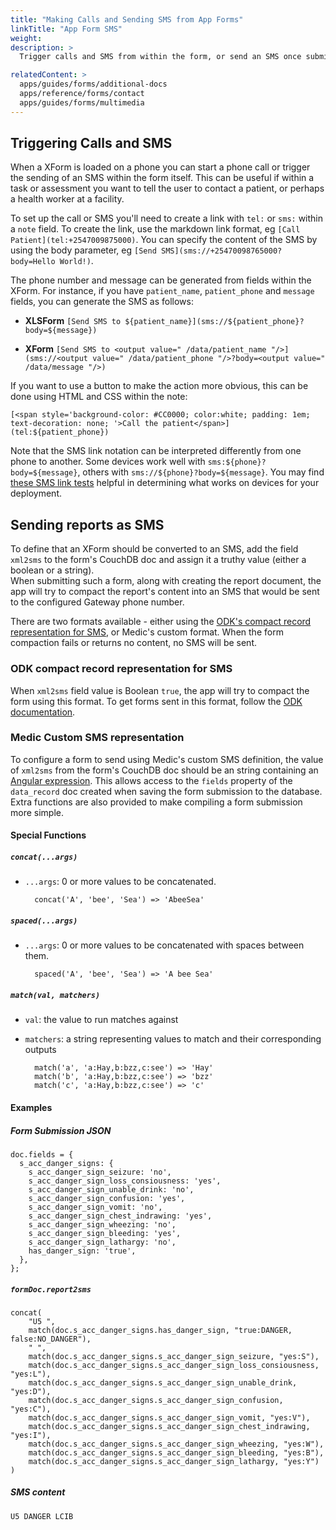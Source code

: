 ```yaml
---
title: "Making Calls and Sending SMS from App Forms"
linkTitle: "App Form SMS"
weight: 
description: >
  Trigger calls and SMS from within the form, or send an SMS once submitted.

relatedContent: >
  apps/guides/forms/additional-docs
  apps/reference/forms/contact
  apps/guides/forms/multimedia
---
```


## Triggering Calls and SMS

When a XForm is loaded on a phone you can start a phone call or trigger the sending of an SMS within the form itself. This can be useful if within a task or assessment you want to tell the user to contact a patient, or perhaps a health worker at a facility.

To set up the call or SMS you'll need to create a link with `tel:` or `sms:` within a `note` field. To create the link, use the markdown link format, eg `[Call Patient](tel:+2547009875000)`. You can specify the content of the SMS by using the body parameter, eg `[Send SMS](sms://+25470098765000?body=Hello World!)`.

The phone number and message can be generated from fields within the XForm. For instance, if you have `patient_name`, `patient_phone` and `message` fields, you can generate the SMS as follows:
- **XLSForm**
`[Send SMS to ${patient_name}](sms://${patient_phone}?body=${message})`

- **XForm**
`[Send SMS to <output value=" /data/patient_name "/>](sms://<output value=" /data/patient_phone "/>?body=<output value=" /data/message "/>)`

If you want to use a button to make the action more obvious, this can be done using HTML and CSS within the note:
```
[<span style='background-color: #CC0000; color:white; padding: 1em; text-decoration: none; '>Call the patient</span>](tel:${patient_phone})
```

Note that the SMS link notation can be interpreted differently from one phone to another. Some devices work well with `sms:${phone}?body=${message}`, others with `sms://${phone}?body=${message}`. You may find [these SMS link tests](https://bradorego.com/test/sms.html) helpful in determining what works on devices for your deployment.


## Sending reports as SMS

To define that an XForm should be converted to an SMS, add the field `xml2sms` to the form's CouchDB doc and assign it a truthy value (either a boolean or a string).  
When submitting such a form, along with creating the report document, the app will try to compact the report's content into an SMS that would be sent to the configured Gateway phone number.

There are two formats available - either using the [ODK's compact record representation for SMS](https://getodk.github.io/xforms-spec/#compact-record-representation-(for-sms)), or Medic's custom format.
When the form compaction fails or returns no content, no SMS will be sent.

### ODK compact record representation for SMS

When `xml2sms` field value is Boolean `true`, the app will try to compact the form using this format. 
To get forms sent in this format, follow the [ODK documentation](https://getodk.github.io/xforms-spec/#compact-record-representation-(for-sms)).

### Medic Custom SMS representation

To configure a form to send using Medic's custom SMS definition, the value of `xml2sms` from the form's CouchDB doc should be an string containing an [Angular expression](https://docs.angularjs.org/guide/expression).
This allows access to the `fields` property of the `data_record` doc created when saving the form submission to the database.  Extra functions are also provided to make compiling a form submission more simple.

#### Special Functions

##### `concat(...args)`

* `...args`: 0 or more values to be concatenated.

        concat('A', 'bee', 'Sea') => 'AbeeSea'

##### `spaced(...args)`

* `...args`: 0 or more values to be concatenated with spaces between them.

        spaced('A', 'bee', 'Sea') => 'A bee Sea'

##### `match(val, matchers)`

* `val`: the value to run matches against
* `matchers`: a string representing values to match and their corresponding outputs

        match('a', 'a:Hay,b:bzz,c:see') => 'Hay'
        match('b', 'a:Hay,b:bzz,c:see') => 'bzz'
        match('c', 'a:Hay,b:bzz,c:see') => 'c'

#### Examples

##### Form Submission JSON

	doc.fields = {
	  s_acc_danger_signs: {
	    s_acc_danger_sign_seizure: 'no',
	    s_acc_danger_sign_loss_consiousness: 'yes',
	    s_acc_danger_sign_unable_drink: 'no',
	    s_acc_danger_sign_confusion: 'yes',
	    s_acc_danger_sign_vomit: 'no',
	    s_acc_danger_sign_chest_indrawing: 'yes',
	    s_acc_danger_sign_wheezing: 'no',
	    s_acc_danger_sign_bleeding: 'yes',
	    s_acc_danger_sign_lathargy: 'no',
	    has_danger_sign: 'true',
	  },
	};

##### `formDoc.report2sms`

	concat(
	    "U5 ",
	    match(doc.s_acc_danger_signs.has_danger_sign, "true:DANGER, false:NO_DANGER"),
	    " ",
	    match(doc.s_acc_danger_signs.s_acc_danger_sign_seizure, "yes:S"),
	    match(doc.s_acc_danger_signs.s_acc_danger_sign_loss_consiousness, "yes:L"),
	    match(doc.s_acc_danger_signs.s_acc_danger_sign_unable_drink, "yes:D"),
	    match(doc.s_acc_danger_signs.s_acc_danger_sign_confusion, "yes:C"),
	    match(doc.s_acc_danger_signs.s_acc_danger_sign_vomit, "yes:V"),
	    match(doc.s_acc_danger_signs.s_acc_danger_sign_chest_indrawing, "yes:I"),
	    match(doc.s_acc_danger_signs.s_acc_danger_sign_wheezing, "yes:W"),
	    match(doc.s_acc_danger_signs.s_acc_danger_sign_bleeding, "yes:B"),
	    match(doc.s_acc_danger_signs.s_acc_danger_sign_lathargy, "yes:Y")
	)

##### SMS content

	U5 DANGER LCIB

